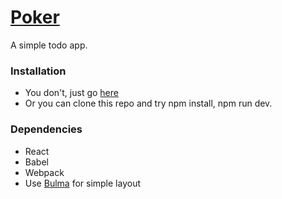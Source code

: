 # [Poker](https://nosecoolie.github.io/todo/)
A simple todo app.

### Installation
* You don't, just go [here](https://nosecoolie.github.io/todo/)
* Or you can clone this repo and try npm install, npm run dev.

### Dependencies
* React
* Babel
* Webpack
* Use [Bulma](http://bulma.io/) for simple layout
